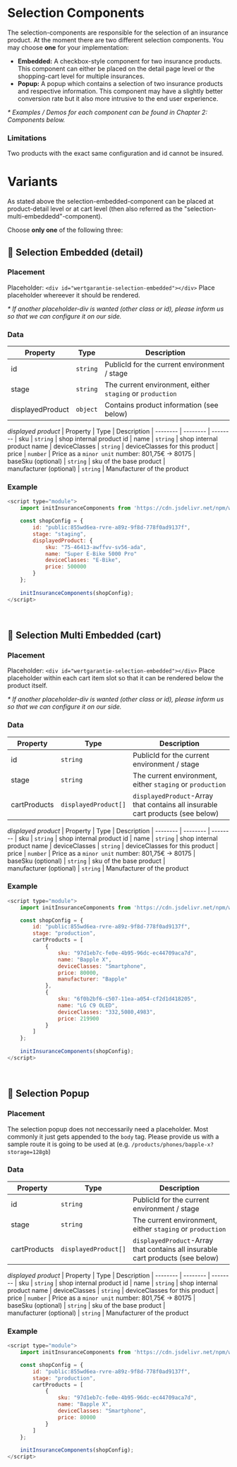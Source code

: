 # Selection Components

The selection-components are responsible for the selection of an insurance product. At the moment there are two different selection components. You may choose **one** for your implementation:

* __Embedded:__ A checkbox-style component for two insurance products. This component can either be placed on the detail page level or the shopping-cart level for multiple insurances.
* __Popup:__ A popup which contains a selection of two insurance products and respective information. This component may have a slightly better conversion rate but it also more intrusive to the end user experience.

_* Examples / Demos for each component can be found in *Chapter 2: Components* below._

### Limitations
Two products with the exact same configuration and id cannot be insured.

# Variants
As stated above the selection-embedded-component can be placed at product-detail level or at cart level (then also referred as the "selection-multi-embeddedd"-component).

Choose __only one__ of the following three:



## 🔹 Selection Embedded (detail)

### Placement
Placeholder: ```<div id="wertgarantie-selection-embedded"></div>```
Place placeholder whereever it should be rendered.


_* If another placeholder-div is wanted (other class or id), please inform us so that we can configure it on our side._

### Data

| Property | Type     | Description
| -------- | -------- | --------
| id       | ```string```   | PublicId for the current environment / stage
| stage    | ```string```   | The current environment, either ```staging``` or ```production```
| displayedProduct    | ```object```     | Contains product information (see below)

_displayed product_
| Property | Type     | Description
| -------- | -------- | --------
| sku    | ```string```     | shop internal product id
| name    | ```string```     | shop internal product name
| deviceClasses    | ```string```     | deviceClasses for this product
| price   | ```number```     | Price as a ```minor unit``` number: 801,75€ -> 80175
| baseSku&nbsp;(optional)    | ```string```     | sku of the base product
| manufacturer&nbsp;(optional) | ```string``` | Manufacturer of the product

### Example
```js
<script type="module">
    import initInsuranceComponents from 'https://cdn.jsdelivr.net/npm/wertgarantie-component-loader@1/dist/wertgarantieLoader.min.js';

    const shopConfig = {
        id: "public:855wd6ea-rvre-a89z-9f8d-778f0ad9137f", 
        stage: "staging",
        displayedProduct: {
            sku: "75-46413-awffvv-sv56-ada",
            name: "Super E-Bike 5000 Pro"
            deviceClasses: "E-Bike",
            price: 500000
        }
    };
    
    initInsuranceComponents(shopConfig);
</script>
```

<br>



## 🔹 Selection Multi Embedded (cart)
### Placement
Placeholder: ```<div id="wertgarantie-selection-embedded"></div>```
Place placeholder within each cart item slot so that it can be rendered below the product itself.

_* If another placeholder-div is wanted (other class or id), please inform us so that we can configure it on our side._

### Data

| Property | Type     | Description
| -------- | -------- | --------
| id       | ```string```   | PublicId for the current environment / stage
| stage    | ```string```   | The current environment, either ```staging``` or ```production```
| cartProducts    | ```displayedProduct[]```     | ```displayedProduct```-Array that contains all insurable cart products (see below)

_displayed product_
| Property | Type     | Description
| -------- | -------- | --------
| sku    | ```string```     | shop internal product id
| name    | ```string```     | shop internal product name
| deviceClasses    | ```string```     | deviceClasses for this product
| price   | ```number```     | Price as a ```minor unit``` number: 801,75€ -> 80175
| baseSku&nbsp;(optional)    | ```string```     | sku of the base product
| manufacturer&nbsp;(optional) | ```string``` | Manufacturer of the product

### Example
```js
<script type="module">
    import initInsuranceComponents from 'https://cdn.jsdelivr.net/npm/wertgarantie-component-loader@1/dist/wertgarantieLoader.min.js';

    const shopConfig = {
        id: "public:855wd6ea-rvre-a89z-9f8d-778f0ad9137f", 
        stage: "production",
        cartProducts = [
            {
                sku: "97d1eb7c-fe0e-4b95-96dc-ec44709aca7d",
                name: "Bapple X",
                deviceClasses: "Smartphone",
                price: 80000,
                manufacturer: "Bapple"
            },
            {
                sku: "6f0b2bf6-c507-11ea-a054-cf2d1d418205",
                name: "LG C9 OLED",
                deviceClasses: "332,5080,4983",
                price: 219900
            }
        ]
    };
    
    initInsuranceComponents(shopConfig);
</script>
```

<br>




## 🔹 Selection Popup
### Placement
The selection popup does not neccessarily need a placeholder. Most commonly it just gets appended to the ```body``` tag. Please provide us with a sample route it is going to be used at (e.g. ```/products/phones/bapple-x?storage=128gb```)

### Data

| Property | Type     | Description
| -------- | -------- | --------
| id       | ```string```   | PublicId for the current environment / stage
| stage    | ```string```   | The current environment, either ```staging``` or ```production```
| cartProducts    | ```displayedProduct[]```     | ```displayedProduct```-Array that contains all insurable cart products (see below)

_displayed product_
| Property | Type     | Description
| -------- | -------- | --------
| sku    | ```string```     | shop internal product id
| name    | ```string```     | shop internal product name
| deviceClasses    | ```string```     | deviceClasses for this product
| price   | ```number```     | Price as a ```minor unit``` number: 801,75€ -> 80175
| baseSku&nbsp;(optional)    | ```string```     | sku of the base product
| manufacturer&nbsp;(optional) | ```string``` | Manufacturer of the product

### Example
```js
<script type="module">
    import initInsuranceComponents from 'https://cdn.jsdelivr.net/npm/wertgarantie-component-loader@1/dist/wertgarantieLoader.min.js';

    const shopConfig = {
        id: "public:855wd6ea-rvre-a89z-9f8d-778f0ad9137f", 
        stage: "production",
        cartProducts = [
            {
                sku: "97d1eb7c-fe0e-4b95-96dc-ec44709aca7d",
                name: "Bapple X",
                deviceClasses: "Smartphone",
                price: 80000
            }
        ]
    };
    
    initInsuranceComponents(shopConfig);
</script>
```











